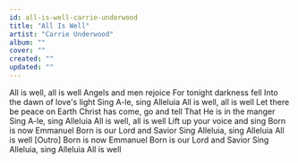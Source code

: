 ```yaml
---
id: all-is-well-carrie-underwood
title: "All Is Well"
artist: "Carrie Underwood"
album: ""
cover: ""
created: ""
updated: ""
---
```


All is well, all is well
Angels and men rejoice
For tonight darkness fell
Into the dawn of love's light
Sing A-le, sing Alleluia
All is well, all is well
Let there be peace on Earth
Christ has come, go and tell
That He is in the manger
Sing A-le, sing Alleluia
All is well, all is well
Lift up your voice and sing
Born is now Emmanuel
Born is our Lord and Savior
Sing Alleluia, sing Alleluia
All is well
[Outro]
Born is now Emmanuel
Born is our Lord and Savior
Sing Alleluia, sing Alleluia
All is well